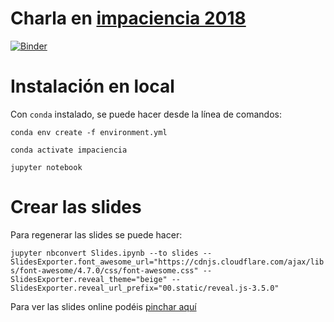 Charla en [impaciencia 2018](http://www.impaciencia.org/)
==========================

[![Binder](https://mybinder.org/badge.svg)](https://mybinder.org/v2/gh/kikocorreoso/charla_impaciencia_2018/master)

Instalación en local
====================

Con `conda` instalado, se puede hacer desde la línea de comandos:

`conda env create -f environment.yml`

`conda activate impaciencia`

`jupyter notebook`

Crear las slides
================

Para regenerar las slides se puede hacer:

`jupyter nbconvert Slides.ipynb --to slides --SlidesExporter.font_awesome_url="https://cdnjs.cloudflare.com/ajax/libs/font-awesome/4.7.0/css/font-awesome.css" --SlidesExporter.reveal_theme="beige" --SlidesExporter.reveal_url_prefix="00.static/reveal.js-3.5.0"`

Para ver las slides online podéis [pinchar aquí](https://cdn.rawgit.com/kikocorreoso/charla_impaciencia_2018/abada11d/Slides.slides.html)
